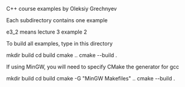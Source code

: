 C++ course examples by Oleksiy Grechnyev

Each subdirectory contains one example

e3_2 means lecture 3 example 2

To build all examples, type in this directory

mkdir build
cd build
cmake ..
cmake --build .

If using MinGW, you will need to specify CMake the generator for gcc

mkdir build
cd build
cmake -G "MinGW Makefiles" ..
cmake --build .